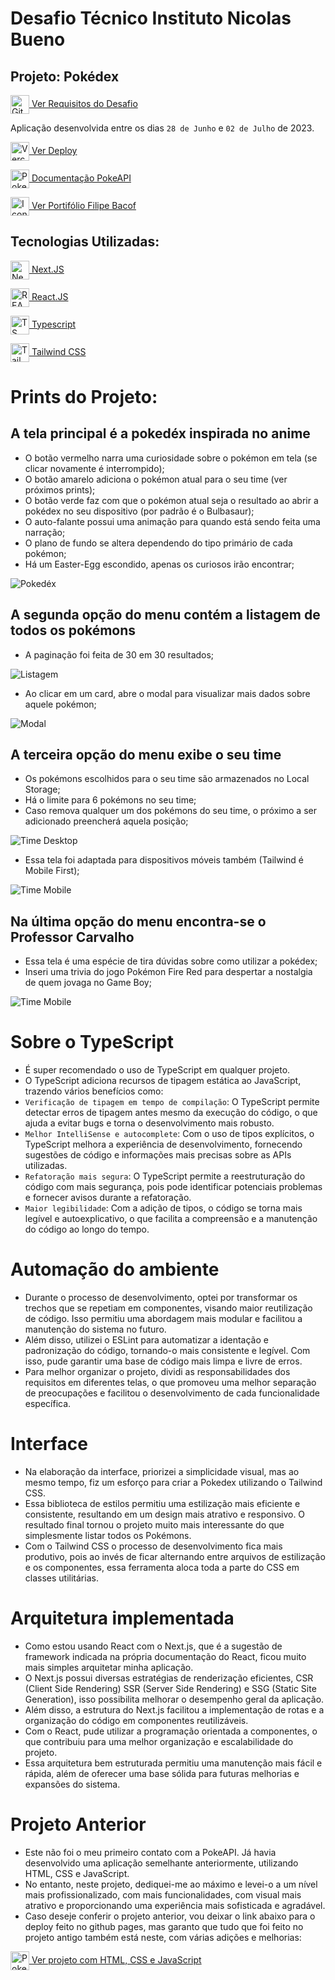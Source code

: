 # Desafio Técnico Instituto Nicolas Bueno

## Projeto: Pokédex
[<img alt="Github" height="30" width="30" align="center" src="https://camo.githubusercontent.com/9b5345808e52fc12295650c1fe0f012f34f40a991e3d0fe5c42cd279a9f8a307/68747470733a2f2f75706c6f61642e77696b696d656469612e6f72672f77696b6970656469612f636f6d6d6f6e732f7468756d622f392f39312f4f637469636f6e732d6d61726b2d6769746875622e7376672f3230343870782d4f637469636f6e732d6d61726b2d6769746875622e7376672e706e67" /> Ver Requisitos do Desafio](https://github.com/Filipe-Bacof/pokedex-inb/blob/master/DESAFIO.md)

Aplicação desenvolvida entre os dias `28 de Junho` e `02 de Julho` de 2023.

[<img alt="Vercel" height="30" width="30" align="center" src="https://assets.vercel.com/image/upload/front/favicon/vercel/180x180.png" /> Ver Deploy](https://pokedex-bacof.vercel.app)

[<img alt="Pokebola" height="30" width="30" align="center" src="https://www.freeiconspng.com/thumbs/pokeball-icon/pokeball-icon-23.png" /> Documentação PokeAPI](https://pokeapi.co/docs/v2)

[<img alt="Icon Portifolio" height="30" width="30" align="center" src="https://raw.githubusercontent.com/Filipe-Bacof/portifolio-filipe/master/public/favicon.jpg" /> Ver Portifólio Filipe Bacof](https://portifolio-filipe-bacof.vercel.app/)

## Tecnologias Utilizadas:
[<img alt="NextJS" height="30" width="30" align="center" src="https://static-00.iconduck.com/assets.00/nextjs-icon-2048x2048-eugu5rfi.png" /> Next.JS](https://nextjs.org)

[<img alt="REACT.JS" height="30" width="30" align="center" src="https://upload.wikimedia.org/wikipedia/commons/thumb/a/a7/React-icon.svg/1200px-React-icon.svg.png" /> React.JS](https://react.dev)

[<img alt="TS" height="30" width="30" align="center" src="https://upload.wikimedia.org/wikipedia/commons/thumb/4/4c/Typescript_logo_2020.svg/2048px-Typescript_logo_2020.svg.png" /> Typescript](https://www.typescriptlang.org)

[<img alt="TailwindCSS" height="30" width="30" align="center" src="https://upload.wikimedia.org/wikipedia/commons/thumb/d/d5/Tailwind_CSS_Logo.svg/2048px-Tailwind_CSS_Logo.svg.png" /> Tailwind CSS](https://tailwindcss.com)

# Prints do Projeto:
## A tela principal é a pokedéx inspirada no anime
- O botão vermelho narra uma curiosidade sobre o pokémon em tela (se clicar novamente é interrompido);
- O botão amarelo adiciona o pokémon atual para o seu time (ver próximos prints);
- O botão verde faz com que o pokémon atual seja o resultado ao abrir a pokédex no seu dispositivo (por padrão é o Bulbasaur);
- O auto-falante possui uma animação para quando está sendo feita uma narração;
- O plano de fundo se altera dependendo do tipo primário de cada pokémon;
- Há um Easter-Egg escondido, apenas os curiosos irão encontrar;

<img alt="Pokedéx" align="center" src="./prints/print1.png" />

## A segunda opção do menu contém a listagem de todos os pokémons
- A paginação foi feita de 30 em 30 resultados;

<img alt="Listagem" align="center" src="./prints/print2.png" />

- Ao clicar em um card, abre o modal para visualizar mais dados sobre aquele pokémon;

<img alt="Modal" align="center" src="./prints/print3.png" />

## A terceira opção do menu exibe o seu time
- Os pokémons escolhidos para o seu time são armazenados no Local Storage;
- Há o limite para 6 pokémons no seu time;
- Caso remova qualquer um dos pokémons do seu time, o próximo a ser adicionado preencherá aquela posição;

<img alt="Time Desktop" align="center" src="./prints/print5.png" />

- Essa tela foi adaptada para dispositivos móveis também (Tailwind é Mobile First);

<img alt="Time Mobile" align="center" src="./prints/print4.png" />

## Na última opção do menu encontra-se o Professor Carvalho
- Essa tela é uma espécie de tira dúvidas sobre como utilizar a pokédex;
- Inseri uma trivia do jogo Pokémon Fire Red para despertar a nostalgia de quem jovaga no Game Boy;

<img alt="Time Mobile" align="center" src="./prints/print6.png" />

# Sobre o TypeScript
- É super recomendado o uso de TypeScript em qualquer projeto.
- O TypeScript adiciona recursos de tipagem estática ao JavaScript, trazendo vários benefícios como:
- `Verificação de tipagem em tempo de compilação`: O TypeScript permite detectar erros de tipagem antes mesmo da execução do código, o que ajuda a evitar bugs e torna o desenvolvimento mais robusto.
- `Melhor IntelliSense e autocomplete`: Com o uso de tipos explícitos, o TypeScript melhora a experiência de desenvolvimento, fornecendo sugestões de código e informações mais precisas sobre as APIs utilizadas.
- `Refatoração mais segura`: O TypeScript permite a reestruturação do código com mais segurança, pois pode identificar potenciais problemas e fornecer avisos durante a refatoração.
- `Maior legibilidade`: Com a adição de tipos, o código se torna mais legível e autoexplicativo, o que facilita a compreensão e a manutenção do código ao longo do tempo.

# Automação do ambiente
- Durante o processo de desenvolvimento, optei por transformar os trechos que se repetiam em componentes, visando maior reutilização de código. Isso permitiu uma abordagem mais modular e facilitou a manutenção do sistema no futuro.
- Além disso, utilizei o ESLint para automatizar a identação e padronização do código, tornando-o mais consistente e legível. Com isso, pude garantir uma base de código mais limpa e livre de erros.
- Para melhor organizar o projeto, dividi as responsabilidades dos requisitos em diferentes telas, o que promoveu uma melhor separação de preocupações e facilitou o desenvolvimento de cada funcionalidade específica.

# Interface
- Na elaboração da interface, priorizei a simplicidade visual, mas ao mesmo tempo, fiz um esforço para criar a Pokedex utilizando o Tailwind CSS.
- Essa biblioteca de estilos permitiu uma estilização mais eficiente e consistente, resultando em um design mais atrativo e responsivo. O resultado final tornou o projeto muito mais interessante do que simplesmente listar todos os Pokémons.
- Com o Tailwind CSS o processo de desenvolvimento fica mais produtivo, pois ao invés de ficar alternando entre arquivos de estilização e os componentes, essa ferramenta aloca toda a parte do CSS em classes utilitárias.

# Arquitetura implementada
- Como estou usando React com o Next.js, que é a sugestão de framework indicada na própria documentação do React, ficou muito mais simples arquitetar minha aplicação.
- O Next.js possui diversas estratégias de renderização eficientes, CSR (Client Side Rendering) SSR (Server Side Rendering) e SSG (Static Site Generation), isso possibilita melhorar o desempenho geral da aplicação.
- Além disso, a estrutura do Next.js facilitou a implementação de rotas e a organização do código em componentes reutilizáveis.
- Com o React, pude utilizar a programação orientada a componentes, o que contribuiu para uma melhor organização e escalabilidade do projeto.
- Essa arquitetura bem estruturada permitiu uma manutenção mais fácil e rápida, além de oferecer uma base sólida para futuras melhorias e expansões do sistema.

# Projeto Anterior
- Este não foi o meu primeiro contato com a PokeAPI. Já havia desenvolvido uma aplicação semelhante anteriormente, utilizando HTML, CSS e JavaScript.
- No entanto, neste projeto, dediquei-me ao máximo e levei-o a um nível mais profissionalizado, com mais funcionalidades, com visual mais atrativo e proporcionando uma experiência mais sofisticada e agradável.
- Caso deseje conferir o projeto anterior, vou deixar o link abaixo para o deploy feito no github pages, mas garanto que tudo que foi feito no projeto antigo também está neste, com várias adições e melhorias:

[<img alt="Pokebola" height="30" width="30" align="center" src="https://www.freeiconspng.com/thumbs/pokeball-icon/pokeball-icon-23.png" /> Ver projeto com HTML, CSS e JavaScript](https://filipe-bacof.github.io/Pokedex/)
